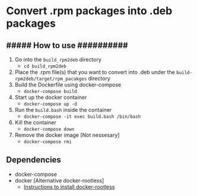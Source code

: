 # Convert .rpm packages into .deb packages

## <b>##### How to use ##########</b>
1. Go into the ```build_rpm2deb``` directory
    - ```cd build_rpm2deb```
2. Place the .rpm file(s) that you want to convert into .deb under the ```build-rpm2deb/target/rpm_pacakges``` directory
3. Build the Dockerfile using docker-compose
    - ```docker-compose build```
4. Start up the docker container
    - ```docker-compose up -d```
5. Run the ```build.bash``` inside the container
    - ```docker-compose -it exec build.bash /bin/bash```
6. Kill the container
    - ```docker-compose down```
7. Remove the docker image [Not nessesary]
    - ```docker-compose rmi```

## Dependencies
- docker-compose
- docker [Alternative docker-rootless]
    - [Instructions to install docker-rootless](https://docs.docker.com/engine/security/rootless/)
